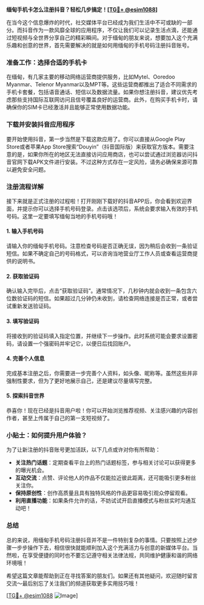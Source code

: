 **缅甸手机卡怎么注册抖音？轻松几步搞定！[[TG💪+ @esim1088](https://t.me/s/esim1088)]**

在当今这个信息爆炸的时代，社交媒体平台已经成为我们生活中不可或缺的一部分。而抖音作为一款风靡全球的应用程序，不仅让我们可以记录生活点滴，还能通过短视频与全世界分享自己的精彩瞬间。对于缅甸的朋友来说，想要加入这个充满乐趣和创意的世界，首先需要解决的就是如何用缅甸的手机号码注册抖音账号。

### **准备工作：选择合适的手机卡**

在缅甸，有几家主要的移动网络运营商提供服务，比如Mytel、Ooredoo Myanmar、Telenor Myanmar以及MPT等。这些运营商都推出了适合不同需求的手机卡套餐，包括语音通话、短信以及数据流量。如果你想注册抖音，建议优先考虑那些支持国际互联网访问且信号覆盖良好的运营商。此外，在购买手机卡时，请确保你的SIM卡已经激活并且能够正常使用数据功能。

### **下载并安装抖音应用程序**

要开始使用抖音，第一步当然是下载这款应用了。你可以直接从Google Play Store或者苹果App Store搜索“Douyin”（抖音国际版）来获取官方版本。需要注意的是，如果你所在的地区无法直接访问应用商店，也可以尝试通过浏览器访问抖音官网下载APK文件进行安装。不过这种方式存在一定风险，请务必确保来源可靠以避免安全问题。

### **注册流程详解**

接下来就是正式注册的过程啦！打开刚刚下载好的抖音APP后，你会看到欢迎界面，并提示你可以选择手机号码登录。点击该选项后，系统会要求输入有效的手机号码。这里一定要填写缅甸当地的手机号码哦！

#### **1. 输入手机号码**
请输入你的缅甸手机号码。注意检查号码是否正确无误，因为稍后会收到一条验证短信。如果不确定自己的号码格式，可以咨询当地营业厅工作人员或查看运营商提供的说明书。

#### **2. 获取验证码**
确认输入完毕后，点击“获取验证码”。通常情况下，几秒钟内就会收到一条包含六位数验证码的短信。如果超过几分钟仍未收到，请检查网络连接是否正常，或者尝试重新发送验证码。

#### **3. 填写验证码**
将接收到的验证码填入指定位置，并继续下一步操作。此时系统可能会要求设置密码，请设置一个强密码并牢记它，以便日后找回账户。

#### **4. 完善个人信息**
完成基本注册之后，你需要进一步完善个人资料，如头像、昵称等。虽然这些并非强制性要求，但为了更好地展示自己，还是建议尽量填写完整。

#### **5. 探索抖音世界**
恭喜你！现在已经是抖音用户啦！你可以开始浏览推荐视频、关注感兴趣的内容创作者，甚至上传属于自己的第一支短视频了。

### **小贴士：如何提升用户体验？**

为了让新注册的抖音账号更加活跃，以下几点或许对你有所帮助：

- **关注热门话题**：定期查看平台上的热门话题标签，参与相关讨论可以获得更多的曝光机会。
- **互动交流**：点赞、评论他人的作品不仅能拉近彼此距离，还可能吸引更多粉丝关注你。
- **保持原创性**：创作高质量且具有独特风格的作品更容易吸引观众停留观看。
- **利用直播功能**：如果条件允许的话，不妨试试开启直播模式与粉丝实时沟通互动吧！

### **总结**

总的来说，用缅甸手机号码注册抖音并不是一件特别复杂的事情。只要按照上述步骤一步步操作下去，相信很快就能顺利加入这个充满活力与创意的新媒体平台。当然啦，在享受便捷的同时也不要忘记遵守相关法律法规，共同维护健康和谐的网络环境哦！

希望这篇文章能帮助到正在寻找答案的朋友们。如果还有其他疑问，欢迎随时留言交流～最后别忘了关注我们的频道获取更多实用技巧哦！

[[TG💪+ @esim1088](https://t.me/s/esim1088) ![Image](https://i.postimg.cc/4NQfJmqS/Snipaste-2025-05-13-00-14-12.png)]